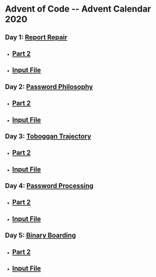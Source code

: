 # Advent of Code -- Advent Calendar 2020
## Day 1: [Report Repair](https://github.com/PhilHuangSW/AdventCalendar2020/blob/master/day1ReportRepair.js)
- ## [Part 2](https://github.com/PhilHuangSW/AdventCalendar2020/blob/master/day1Part2.js)
- ## [Input File](https://github.com/PhilHuangSW/AdventCalendar2020/blob/master/day1Input.txt)
## Day 2: [Password Philosophy](https://github.com/PhilHuangSW/AdventCalendar2020/blob/master/day2PasswordPhilosophy.js)
- ## [Part 2](https://github.com/PhilHuangSW/AdventCalendar2020/blob/master/day2Part2.js)
- ## [Input File](https://github.com/PhilHuangSW/AdventCalendar2020/blob/master/day2Input.txt)
## Day 3: [Toboggan Trajectory](https://github.com/PhilHuangSW/AdventCalendar2020/blob/master/day3TobogganTracjectory.js)
- ## [Part 2](https://github.com/PhilHuangSW/AdventCalendar2020/blob/master/day3Part2.js)
- ## [Input File](https://github.com/PhilHuangSW/AdventCalendar2020/blob/master/day3Input.txt)
## Day 4: [Password Processing](https://github.com/PhilHuangSW/AdventCalendar2020/blob/master/day4PassportProcessing.js)
- ## [Part 2](https://github.com/PhilHuangSW/AdventCalendar2020/blob/master/day4Part2.js)
- ## [Input File](https://github.com/PhilHuangSW/AdventCalendar2020/blob/master/day4Input.txt)
## Day 5: [Binary Boarding](https://github.com/PhilHuangSW/AdventCalendar2020/blob/master/day5BinaryBoarding.js)
- ## [Part 2](https://github.com/PhilHuangSW/AdventCalendar2020/blob/master/day5Part2.js)
- ## [Input File](https://github.com/PhilHuangSW/AdventCalendar2020/blob/master/day5Input.txt)